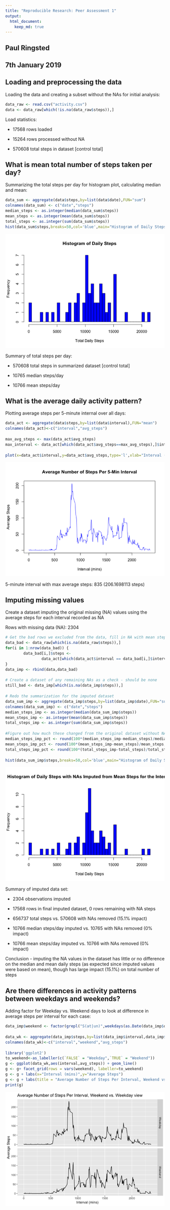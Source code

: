 ```yaml
---
title: "Reproducible Research: Peer Assessment 1"
output: 
  html_document:
    keep_md: true
---
```


## Paul Ringsted
## 7th January 2019

## Loading and preprocessing the data

Loading the data and creating a subset without the NAs for initial analysis:


```r
data_raw <- read.csv("activity.csv")
data <- data_raw[which(!is.na(data_raw$steps)),]
```

Load statistics:

* 17568 rows loaded

* 15264 rows processed without NA

* 570608 total steps in dataset [control total]

## What is mean total number of steps taken per day?

Summarizing the total steps per day for histogram plot, calculating median and mean:


```r
data_sum <- aggregate(data$steps,by=list(data$date),FUN="sum")
colnames(data_sum) <- c("date","steps")
median_steps <- as.integer(median(data_sum$steps))
mean_steps <- as.integer(mean(data_sum$steps))
total_steps <- as.integer(sum(data_sum$steps))
hist(data_sum$steps,breaks=50,col='blue',main="Histogram of Daily Steps",xlab="Total Daily Steps")
```

![](PA1_template_files/figure-html/totalsteps-1.png)<!-- -->

Summary of total steps per day:

* 570608 total steps in summarized dataset [control total]

* 10765 median steps/day

* 10766 mean steps/day


## What is the average daily activity pattern?

Plotting average steps per 5-minute internal over all days:


```r
data_act <- aggregate(data$steps,by=list(data$interval),FUN="mean")
colnames(data_act)<-c("interval","avg_steps")

max_avg_steps <- max(data_act$avg_steps)
max_interval <- data_act[which(data_act$avg_steps==max_avg_steps),]$interval

plot(x=data_act$interval,y=data_act$avg_steps,type='l',xlab="Interval (mins)",ylab="Average Steps",col="blue",main="Average Number of Steps Per 5-Min Interval")
```

![](PA1_template_files/figure-html/dailyactivity-1.png)<!-- -->

5-minute interval with max average steps: 835 (206.1698113 steps)

## Imputing missing values

Create a dataset imputing the original missing (NA) values using the average steps for each interval recorded as NA

Rows with missing data (NA): 2304


```r
# Get the bad rows we excluded from the data, fill in NA with mean steps for that interval
data_bad <- data_raw[which(is.na(data_raw$steps)),]
for(i in 1:nrow(data_bad)) {
        data_bad[i,]$steps <-
                data_act[which(data_act$interval == data_bad[i,]$interval),]$avg_steps
}
data_imp <- rbind(data,data_bad)

# Create a dataset of any remaining NAs as a check - should be none
still_bad <- data_imp[which(is.na(data_imp$steps)),]

# Redo the summarization for the imputed dataset
data_sum_imp <- aggregate(data_imp$steps,by=list(data_imp$date),FUN="sum")
colnames(data_sum_imp) <- c("date","steps")
median_steps_imp <- as.integer(median(data_sum_imp$steps))
mean_steps_imp <- as.integer(mean(data_sum_imp$steps))
total_steps_imp <- as.integer(sum(data_sum_imp$steps))

#Figure out how much these changed from the original dataset without NAs
median_steps_imp_pct <- round(100*(median_steps_imp-median_steps)/median_steps,1)
mean_steps_imp_pct <- round(100*(mean_steps_imp-mean_steps)/mean_steps,1)
total_steps_imp_pct <- round(100*(total_steps_imp-total_steps)/total_steps,1)

hist(data_sum_imp$steps,breaks=50,col='blue',main="Histogram of Daily Steps with NAs Imputed from Mean Steps for the Interval",xlab="Total Daily Steps")
```

![](PA1_template_files/figure-html/imputemissing-1.png)<!-- -->

Summary of imputed data set:

* 2304 observations imputed

* 17568 rows in final imputed dataset, 0 rows remaining with NA steps

* 656737 total steps vs. 570608 with NAs removed (15.1% impact)

* 10766 median steps/day imputed vs. 10765 with NAs removed (0% impact)

* 10766 mean steps/day imputed vs. 10766 with NAs removed (0% impact)

Conclusion - imputing the NA values in the dataset has little or no difference on the median and mean daily steps (as expected since imputed values were based on mean), though has large impact (15.1%) on total number of steps

## Are there differences in activity patterns between weekdays and weekends?

Adding factor for Weekday vs. Weekend days to look at difference in average steps per interval for each case:


```r
data_imp$weekend <- factor(grepl("S(at|un)",weekdays(as.Date(data_imp$date),abbr=TRUE)))

data_wk <- aggregate(data_imp$steps,by=list(data_imp$interval,data_imp$weekend),FUN="mean")
colnames(data_wk)<-c("interval","weekend","avg_steps")

library('ggplot2')
to_weekend<-as_labeller(c(`FALSE` = "Weekday",`TRUE` = "Weekend"))
g <- ggplot(data_wk,aes(interval,avg_steps)) + geom_line()
g <- g+ facet_grid(rows = vars(weekend), labeller=to_weekend)
g <- g + labs(x="Interval (mins)",y="Average Steps")
g <- g + labs(title = "Average Number of Steps Per Interval, Weekend vs. Weekday view")
print(g)
```

![](PA1_template_files/figure-html/weekdays-1.png)<!-- -->
